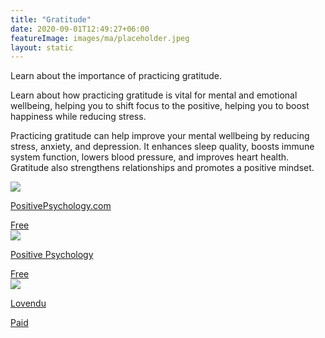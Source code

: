 ```yaml
---
title: "Gratitude"
date: 2020-09-01T12:49:27+06:00
featureImage: images/ma/placeholder.jpeg
layout: static
---
```


Learn about the importance of practicing gratitude.

Learn about how practicing gratitude is vital for mental and emotional wellbeing, helping you to shift focus to the positive, helping you to boost happiness while reducing stress.

Practicing gratitude can help improve your mental wellbeing by reducing stress, anxiety, and depression. It enhances sleep quality, boosts immune system function, lowers blood pressure, and improves heart health. Gratitude also strengthens relationships and promotes a positive mindset.

<a class="ma-link" href="https://positivepsychology.com/gratitude-appreciation/"><div class="ma-card ma-card-Health"><div class="ma-icon"><img src ="/images/Icon-check - health - opacity.svg"/></div><div class="ma-name"><p>PositivePsychology.com</p></div><div class="ma-paid-text"><span>Free</span></div></div></a><a class="ma-link" href="https://positivepsychology.com/gratitude-exercises/"><div class="ma-card ma-card-Health"><div class="ma-icon"><img src ="/images/Icon-check - health - opacity.svg"/></div><div class="ma-name"><p>Positive Psychology</p></div><div class="ma-paid-text"><span>Free </span></div></div></a><a class="ma-link" href="https://www.awin1.com/cread.php?awinmid=25994&awinaffid=1198638&ued=https%3A%2F%2Flovendu.co.uk%2F"><div class="ma-card ma-card-Health"><div class="ma-icon"><img src ="/images/Icon-pound - health - opacity.svg"/></div><div class="ma-name"><p>Lovendu</p></div><div class="ma-paid-text"><span>Paid</span></div></div></a>  

<br/><br/>






